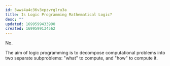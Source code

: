 ```yaml
---
id: 5wws4a4c36v3xpzvrglru3a
title: Is Logic Programming Mathematical Logic?
desc: ""
updated: 1699599433990
created: 1699599134562
---
```


No.

The aim of logic programming is to decompose computational problems into two
separate subproblems: "what" to compute, and "how" to compute it.
